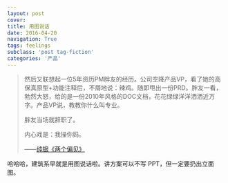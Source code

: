 ```yaml
---
layout: post
cover:
title: 用图说话
date: 2016-04-20
navigation: True
tags: feelings
subclass: 'post tag-fiction'
categories: '产品'
---
```

 <!--more-->

>然后又联想起一位5年资历PM胖友的经历。公司空降产品VP，看了她的高保真原型+功能注释后，不屑地说：辣鸡。随即甩出一份PRD。胖友一看，勃然大怒，给的是一份2010年风格的DOC文档，花花绿绿洋洋洒洒近万字。产品VP说，教教你什么叫专业。
>
>胖友当场就辞职了。
>
>内心戏是：我操你妈。
>
>——[纯银《两个偏见》](http://www.jianshu.com/p/a322c8a48d4e)


哈哈哈，建筑系早就是用图说话啦。讲方案可以不写 PPT，但一定要扔出立面图。
